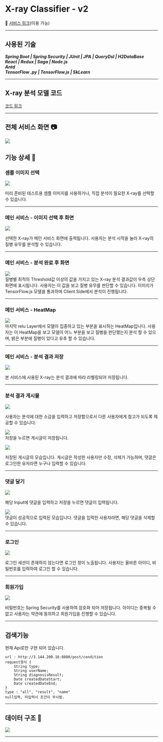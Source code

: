 
# X-ray Classifier - v2

:link: [서비스 링크](http://3.144.200.16:3000/)(이용 가능)

---


## 사용된 기술

***Spring Boot |  Spring Security | JUnit | JPA | QueryDsl | H2DataBase  
React | Redux | Saga | Node.js  
Antd  
TensorFlow .py | TensorFlow.js | SkLearn***


---

## X-ray 분석 모델 코드

[코드 링크](https://kaggle.com/kyeonghahwangg/capstone)

---



## 전체 서비스 화면 :camera:  

![](https://i.imgur.com/lQ7plhQ.png)  


## 기능 상세 :wrench: 



### 셈플 이미지 선택

![](https://i.imgur.com/4pSdlIF.png)  

미리 준비된 테스트용 셈플 이미지를 사용하거나, 직접 분석이 필요한 X-ray를 선택할 수 있습니다.


---

### 메인 서비스 - 이미지 선택 후 화면

![](https://i.imgur.com/kXRUtME.png)  

선택한 X-ray가 메인 서비스 화면에 출력됩니다. 사용자는 분석 시작을 눌러 X-ray의 질병 유무를 분석할 수 있습니다.


---

### 메인 서비스 - 분석 완료 후 화면
![](https://i.imgur.com/qBBTg8q.png)  
질병별 최적의 Threshold값 이상의 값을 가지고 있는 X-ray 분석 결과값이 우측 상단 화면에 표시됩니다. 사용자는 이 값을 보고 질병 유무를 판단할 수 있습니다.
이미지가 TensorFlow.js 모델을 통과하며 Client Side에서 분석이 진행됩니다.

--- 

### 메인 서비스 - HeatMap
![](https://i.imgur.com/tXNDmzl.png)  
마지막 relu Layer에서 모델이 집중하고 있는 부분을 표시하는 HeatMap입니다. 사용자는 이 HeatMap을 보고 모델이 어느 부분을 보고 질병을 판단했는지 분석 할 수 있으며, 밝은 부분에 질병이 있다고 유추 할 수 있습니다.

---

### 메인 서비스 - 분석 결과 저장
![](https://i.imgur.com/evuK9FD.png)  

본 서비스에 사용된 X-ray는 분석 결과에 따라 라벨링되어 저장됩니다.

---

### 분석 결과 게시물
![](https://i.imgur.com/JaxG6xO.png)   

사용자는 분석에 대한 소감을 입력하고 저장함으로서 다른 사용자에게 참고가 되도록 제공할 수 있습니다.

![](https://i.imgur.com/hWZdyw3.png)  
저장을 누르면 게시글이 저장됩니다.

![](https://i.imgur.com/Q10tSGn.png)  

저장된 게시글의 모습입니다. 게시글은 작성한 사용자만 수정, 삭제가 가능하며, 댓글은 로그인한 유저라면 누구나 입력할 수 있습니다.

--- 

### 댓글 달기

![](https://i.imgur.com/sWbp1gd.png)  


해당 Input에 댓글을 입력하고 저장을 누르면 댓글이 입력됩니다.

![](https://i.imgur.com/deYKBrD.png)  
댓글이 성공적으로 입력된 모습입니다. 댓글을 입력한 사용자라면, 해당 댓글을 삭제할 수 있습니다.

--- 

### 로그인 

![](https://i.imgur.com/mvPuwvL.png)  

로그인 세션이 존재하지 않는다면 로그인 창이 노출됩니다. 사용자는 올바른 아이디, 비밀번호를 입력하여 로그인 할 수 있습니다.

--- 
### 회원가입

![](https://i.imgur.com/Ck9Ixuy.png)  

비밀번호는 Spring Security를 사용하여 암호화 되어 저장됩니다.
아이디는 중복될 수 없고 사용자는 약관에 동의하고 회원가입을 진행할 수 있습니다.

--- 

## 검색기능

현재 Api로만 구현 되어 있습니다.
```
url : http://3.144.200.16:8080/post/condition
request형식 {
    String type;
    String userName;
    String diagnosisResult;
    Date createdDateStart;
    Date createdDateEnd;
}
type : "all", "result", "name"
null입력, 미입력시 조건이 무시됨.
```
---

## 데이터 구조 :minidisc: 

![](https://i.imgur.com/LVojdLi.png)

--- 

